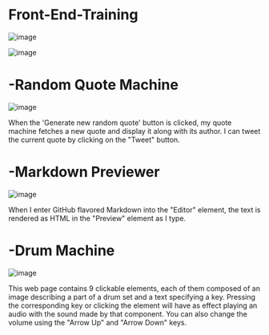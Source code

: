 # Front-End-Training
![image](https://user-images.githubusercontent.com/61989219/124346793-7b741480-dbe9-11eb-9b4f-37e91ae9195c.png)


![image](https://user-images.githubusercontent.com/61989219/124346819-a65e6880-dbe9-11eb-9048-0ca776555978.png)


# -Random Quote Machine
![image](https://user-images.githubusercontent.com/61989219/124346857-e291c900-dbe9-11eb-9a6d-79446805f504.png)


When the 'Generate new random quote' button is clicked, my quote machine fetches a new quote and display it along with its author. I can tweet the current quote by clicking on the "Tweet" button.


# -Markdown Previewer
![image](https://user-images.githubusercontent.com/61989219/124347277-6d73c300-dbec-11eb-980a-551763b27f65.png)


When I enter GitHub flavored Markdown into the "Editor" element, the text is rendered as HTML in the "Preview" element as I type.


# -Drum Machine
![image](https://user-images.githubusercontent.com/61989219/124347265-5b922000-dbec-11eb-8f90-015ed317685b.png)


This web page contains 9 clickable elements, each of them composed of an image describing a part of a drum set and a text specifying a key. Pressing the corresponding key or clicking the element will have as effect playing an audio with the sound made by that component. You can also change the volume using the "Arrow Up" and "Arrow Down" keys.
